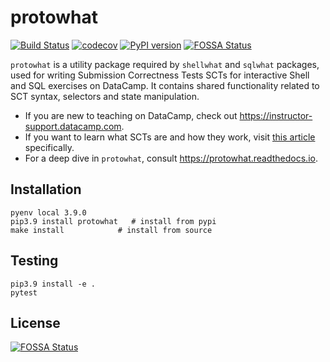 # protowhat

[![Build Status](https://travis-ci.org/datacamp/protowhat.svg?branch=master)](https://travis-ci.org/datacamp/protowhat)
[![codecov](https://codecov.io/gh/datacamp/protowhat/branch/master/graph/badge.svg)](https://codecov.io/gh/datacamp/protowhat)
[![PyPI version](https://badge.fury.io/py/protowhat.svg)](https://badge.fury.io/py/protowhat)
[![FOSSA Status](https://app.fossa.io/api/projects/git%2Bgithub.com%2Fdatacamp%2Fprotowhat.svg?type=shield)](https://app.fossa.io/projects/git%2Bgithub.com%2Fdatacamp%2Fprotowhat?ref=badge_shield)

`protowhat` is a utility package required by `shellwhat` and `sqlwhat` packages, used for writing Submission Correctness Tests SCTs for interactive Shell and SQL exercises on DataCamp. It contains shared functionality related to SCT syntax, selectors and state manipulation.

- If you are new to teaching on DataCamp, check out https://instructor-support.datacamp.com.
- If you want to learn what SCTs are and how they work, visit [this article](https://instructor-support.datacamp.com/courses/course-development/submission-correctness-tests) specifically.
- For a deep dive in `protowhat`, consult https://protowhat.readthedocs.io.

## Installation

```
pyenv local 3.9.0
pip3.9 install protowhat   # install from pypi
make install            # install from source
```

## Testing

```
pip3.9 install -e .
pytest
```


## License
[![FOSSA Status](https://app.fossa.io/api/projects/git%2Bgithub.com%2Fdatacamp%2Fprotowhat.svg?type=large)](https://app.fossa.io/projects/git%2Bgithub.com%2Fdatacamp%2Fprotowhat?ref=badge_large)